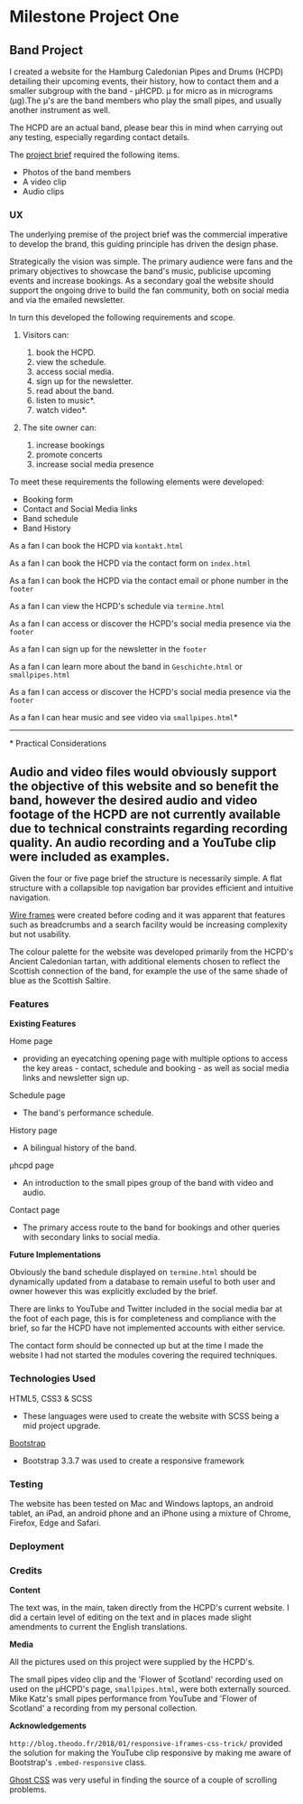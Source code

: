 
# Milestone Project One 

## Band Project

I created a website for the Hamburg Caledonian Pipes and Drums (HCPD) detailing their upcoming 
events, their history, how to contact them and a smaller subgroup with the band - µHCPD. µ for micro
as in micrograms (µg).The µ's are the band members who play the small pipes, and usually another instrument as well.

The HCPD are an actual band, please bear this in mind 
when carrying out any testing, especially regarding contact details.
 
The [project brief](https://courses.codeinstitute.net/courses/course-v1:codeinstitute+FE+2017_T3/courseware/c75714c9636b4cf59120d60acbec6ffd/f851a16813f14b3aae7bd1e6560443cd/) required the following items.

* Photos of the band members
* A video clip
* Audio clips


### UX

The underlying premise of the project brief was the commercial imperative to develop the brand, 
this guiding principle has driven the design phase.

Strategically the vision was simple. The primary audience were fans and the primary objectives to
showcase the band's music, publicise upcoming events and increase bookings. As a secondary goal
the website should support the ongoing drive to build the fan community, both on social media and
via the emailed newsletter.

In turn this developed the following requirements and scope.

1. Visitors can:
    1. book the HCPD.
    2. view the schedule.
    3. access social media.
    4. sign up for the newsletter. 
    5. read about the band.
    6. listen to music*.
    7. watch video*.  
                                                
2. The site owner can:
    1. increase bookings
    2. promote concerts
    3. increase social media presence

To meet these requirements the following elements were developed:

* Booking form
* Contact and Social Media links
* Band schedule
* Band History
 

As a fan I can book the HCPD via `kontakt.html`

As a fan I can book the HCPD via the contact form on `index.html`

As a fan I can book the HCPD via the contact email or phone number in the `footer`

As a fan I can view the HCPD's schedule via `termine.html`

As a fan I can access or discover the HCPD's social media presence via the `footer`

As a fan I can sign up for the newsletter in the `footer`

As a fan I can learn more about the band in `Geschichte.html` or `smallpipes.html`
                                            
As a fan I can access or discover the HCPD's social media presence via the `footer`

As a fan I can hear music and see video via `smallpipes.html`*

---
\*   Practical Considerations

Audio and video files would obviously support the objective of this website and so benefit the band, however
the desired audio and video footage  of the HCPD are not currently available due to technical constraints 
regarding recording quality. An audio recording 
and a YouTube clip were included as examples.     
---

Given the four or five page brief the structure is necessarily simple. A flat structure with a collapsible 
top navigation bar provides efficient and intuitive navigation.

[Wire frames](https://s3.eu-central-1.amazonaws.com/petes-gp-bucket/HCPDupdate.bmpr) were created before coding and it was apparent that features such as breadcrumbs
and a search facility would be increasing complexity but not usability.

The colour palette for the website was developed primarily from the HCPD's Ancient Caledonian tartan, with 
additional elements chosen to reflect the Scottish connection of the band, for example the use of the same shade of
blue as the Scottish Saltire.

### Features

**Existing Features**

Home page

* providing an eyecatching opening page with multiple options to access the key areas - contact, schedule and booking - as well as social media links and newsletter sign up.

Schedule page

* The band's performance schedule.

History page

* A bilingual history of the band.

µhcpd page

* An introduction to the small pipes group of the band with video and audio.

Contact page

* The primary access route to the band for bookings and other queries with secondary links to social media.


**Future Implementations**

Obviously the band schedule displayed on `termine.html` should be dynamically updated from a database to remain 
useful to both user and owner however this was explicitly excluded by the brief.

There are links to YouTube and Twitter included in the social media bar at the foot of each page, this is for 
completeness and compliance with the brief, so far the HCPD have not implemented accounts with either service.

The contact form should be connected up but at the time I made the website I had not started the modules covering the required techniques. 

### Technologies Used

HTML5, CSS3 & SCSS

+ These languages were used to create the website with SCSS being a mid project upgrade.

[Bootstrap](https://getbootstrap.com/docs/3.3/)

* Bootstrap 3.3.7 was used to create a responsive framework

### Testing

The website has been tested on Mac and Windows laptops, an android tablet, an iPad, an android phone and an iPhone
using a mixture of Chrome, Firefox, Edge and Safari.

### Deployment

### Credits

**Content**

The text was, in the main, taken directly from the HCPD's current website. I did a 
certain level of editing on the text and in places made slight amendments to current the English translations.

**Media**

All the pictures used on this project were supplied by the HCPD's.

The small pipes video clip and the 'Flower of Scotland' recording used on used on the µHCPD's page, `smallpipes.html`, 
were both externally sourced. Mike Katz's small pipes performance from YouTube and 'Flower of Scotland' a recording
from my personal collection.

**Acknowledgements**

`http://blog.theodo.fr/2018/01/responsive-iframes-css-trick/` provided the solution for making the YouTube clip 
responsive by making me aware of Bootstrap's `.embed-responsive` class.

[Ghost CSS](http://wernull.com/2013/04/debug-ghost-css-elements-causing-unwanted-scrolling/) was very useful in 
finding the source of a couple of scrolling problems.